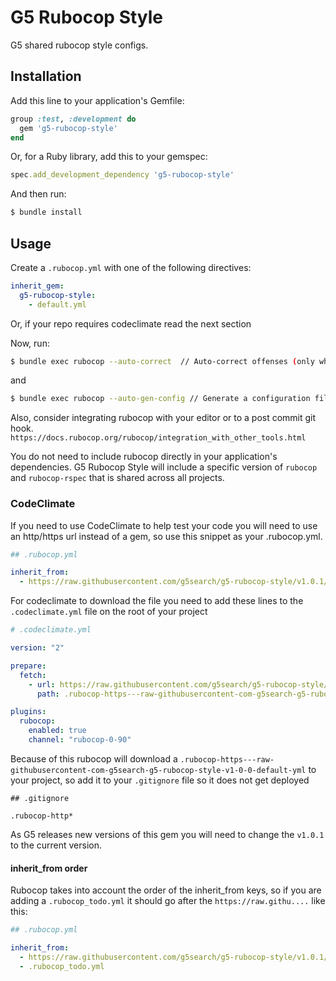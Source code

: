 # G5 Rubocop Style

G5 shared rubocop style configs.

## Installation

Add this line to your application's Gemfile:

```ruby
group :test, :development do
  gem 'g5-rubocop-style'
end
```

Or, for a Ruby library, add this to your gemspec:

```ruby
spec.add_development_dependency 'g5-rubocop-style'
```

And then run:

```bash
$ bundle install
```

## Usage

Create a `.rubocop.yml` with one of the following directives:

```yaml
inherit_gem:
  g5-rubocop-style:
    - default.yml
```
Or, if your repo requires codeclimate read the next section

Now, run:

```bash
$ bundle exec rubocop --auto-correct  // Auto-correct offenses (only when safe)
```
and 
```bash
$ bundle exec rubocop --auto-gen-config // Generate a configuration file acting as a TODO list.
```

Also, consider integrating rubocop with your editor or to a post commit git hook.
`https://docs.rubocop.org/rubocop/integration_with_other_tools.html`

You do not need to include rubocop directly in your application's dependencies. G5 Rubocop Style will include a specific version of `rubocop` and `rubocop-rspec` that is shared across all projects.

### CodeClimate
If you need to use CodeClimate to help test your code you will need to use an http/https url instead of a gem, so use this snippet as your .rubocop.yml.

```yaml
## .rubocop.yml

inherit_from:
  - https://raw.githubusercontent.com/g5search/g5-rubocop-style/v1.0.1/default.yml
```

For codeclimate to download the file you need to add these lines to the `.codeclimate.yml` file on the root of your project

```yaml
# .codeclimate.yml

version: "2"

prepare:
  fetch:
    - url: https://raw.githubusercontent.com/g5search/g5-rubocop-style/v1.0.1/default.yml
      path: .rubocop-https---raw-githubusercontent-com-g5search-g5-rubocop-style-v1-0-1-default-yml

plugins:
  rubocop:
    enabled: true
    channel: "rubocop-0-90"
```

Because of this rubocop will download a `.rubocop-https---raw-githubusercontent-com-g5search-g5-rubocop-style-v1-0-0-default-yml` to your project, so add it to your `.gitignore` file so it does not get deployed

```
## .gitignore

.rubocop-http*
```

As G5 releases new versions of this gem you will need to change the `v1.0.1` to the current version.

#### inherit_from order

Rubocop takes into account the order of the inherit_from keys, so if you are adding a `.rubocop_todo.yml` it should go after the `https://raw.githu....` like this:

```yaml
## .rubocop.yml

inherit_from:
  - https://raw.githubusercontent.com/g5search/g5-rubocop-style/v1.0.1/default.yml
  - .rubocop_todo.yml
```
